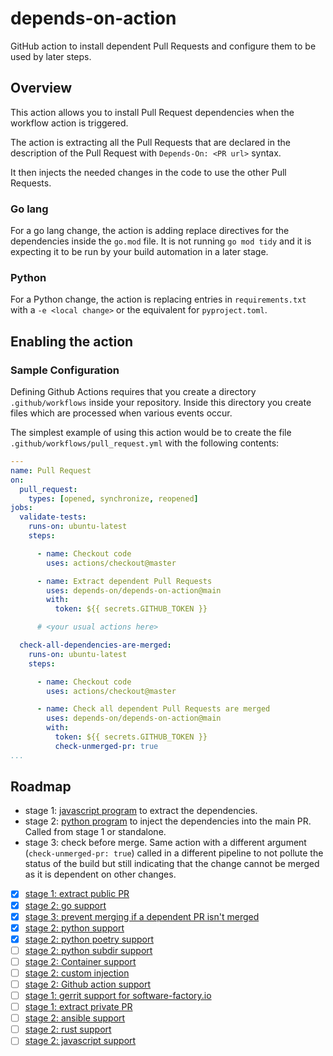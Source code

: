 # depends-on-action

GitHub action to install dependent Pull Requests and configure them to be used
by later steps.

## Overview

This action allows you to install Pull Request dependencies when the workflow
action is triggered.

The action is extracting all the Pull Requests that are declared in
the description of the Pull Request with `Depends-On: <PR url>`
syntax.

It then injects the needed changes in the code to use the other Pull Requests.

### Go lang

For a go lang change, the action is adding replace directives for the
dependencies inside the `go.mod` file. It is not running `go mod tidy`
and it is expecting it to be run by your build automation in a later
stage.

### Python

For a Python change, the action is replacing entries in
`requirements.txt` with a `-e <local change>` or the equivalent for
`pyproject.toml`.

## Enabling the action

### Sample Configuration

Defining Github Actions requires that you create a directory
`.github/workflows` inside your repository.  Inside this directory you
create files which are processed when various events occur.

The simplest example of using this action would be to create the file
`.github/workflows/pull_request.yml` with the following contents:

```yaml
---
name: Pull Request
on:
  pull_request:
    types: [opened, synchronize, reopened]
jobs:
  validate-tests:
    runs-on: ubuntu-latest
    steps:

      - name: Checkout code
        uses: actions/checkout@master

      - name: Extract dependent Pull Requests
        uses: depends-on/depends-on-action@main
        with:
          token: ${{ secrets.GITHUB_TOKEN }}

      # <your usual actions here>

  check-all-dependencies-are-merged:
    runs-on: ubuntu-latest
    steps:

      - name: Checkout code
        uses: actions/checkout@master

      - name: Check all dependent Pull Requests are merged
        uses: depends-on/depends-on-action@main
        with:
          token: ${{ secrets.GITHUB_TOKEN }}
          check-unmerged-pr: true
...
```

## Roadmap

- stage 1: [javascript program](index.js) to extract the dependencies.
- stage 2: [python program](depends-on) to inject the dependencies
  into the main PR. Called from stage 1 or standalone.
- stage 3: check before merge. Same action with a different argument
  (`check-unmerged-pr: true`) called in a different pipeline to not
  pollute the status of the build but still indicating that the change
  cannot be merged as it is dependent on other changes.

- [x] [stage 1: extract public PR](https://github.com/depends-on/depends-on-action/issues/2)
- [x] [stage 2: go support](https://github.com/depends-on/depends-on-action/issues/3)
- [x] [stage 3: prevent merging if a dependent PR isn't merged](https://github.com/depends-on/depends-on-action/issues/10)
- [x] [stage 2: python support](https://github.com/depends-on/depends-on-action/issues/8)
- [x] [stage 2: python poetry support](https://github.com/depends-on/depends-on-action/issues/18)
- [ ] [stage 2: python subdir support](https://github.com/depends-on/depends-on-action/issues/19)
- [ ] [stage 2: Container support](https://github.com/depends-on/depends-on-action/issues/17)
- [ ] [stage 2: custom injection](https://github.com/depends-on/depends-on-action/issues/4)
- [ ] [stage 2: Github action support](https://github.com/depends-on/depends-on-action/issues/5)
- [ ] [stage 1: gerrit support for software-factory.io](https://github.com/depends-on/depends-on-action/issues/6)
- [ ] [stage 1: extract private PR](https://github.com/depends-on/depends-on-action/issues/7)
- [ ] [stage 2: ansible support](https://github.com/depends-on/depends-on-action/issues/9)
- [ ] [stage 2: rust support](https://github.com/depends-on/depends-on-action/issues/11)
- [ ] [stage 2: javascript support](https://github.com/depends-on/depends-on-action/issues/12)
